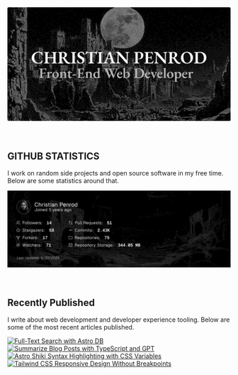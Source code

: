 
<picture>
  <source media="(prefers-color-scheme: dark)" srcset="assets/banner.dark.png?v=12d9e4e4-1df2-4119-82c3-8b1c0a3aacfc" width="843px" />
  <source media="(prefers-color-scheme: light)" srcset="assets/banner.light.png?v=12d9e4e4-1df2-4119-82c3-8b1c0a3aacfc" width="843px" />
  <img src="assets/banner.dark.png?v=12d9e4e4-1df2-4119-82c3-8b1c0a3aacfc" alt="Banner" width="843px" />
</picture>
<br />
<br />
<br />
<h2>GITHUB STATISTICS</h2>
<p>I work on random side projects and open source software in my free time. Below are some statistics around that.</p>
<picture>
  <source media="(prefers-color-scheme: dark)" srcset="assets/statistics.dark.png?v=12d9e4e4-1df2-4119-82c3-8b1c0a3aacfc" width="843px" />
  <source media="(prefers-color-scheme: light)" srcset="assets/statistics.light.png?v=12d9e4e4-1df2-4119-82c3-8b1c0a3aacfc" width="843px" />
  <img src="assets/statistics.dark.png?v=12d9e4e4-1df2-4119-82c3-8b1c0a3aacfc" alt="Github Statistics" width="843px" />
</picture>
<br />
<br />
<br />
<h2>Recently Published</h2>
<p>I write about web development and developer experience tooling. Below are some of the most recent articles published.</p>
<a href="https://christianpenrod.com/blog/full-text-search-with-astro-db"><img src="https://christianpenrod.com/blog/full-text-search-with-astro-db.png?v=12d9e4e4-1df2-4119-82c3-8b1c0a3aacfc" alt="Full-Text Search with Astro DB" width="421px" /></a>
<a href="https://christianpenrod.com/blog/summarize-blog-posts-with-typescript-and-gpt"><img src="https://christianpenrod.com/blog/summarize-blog-posts-with-typescript-and-gpt.png?v=12d9e4e4-1df2-4119-82c3-8b1c0a3aacfc" alt="Summarize Blog Posts with TypeScript and GPT" width="421px" /></a>
<a href="https://christianpenrod.com/blog/astro-shiki-syntax-highlighting-with-css-variables"><img src="https://christianpenrod.com/blog/astro-shiki-syntax-highlighting-with-css-variables.png?v=12d9e4e4-1df2-4119-82c3-8b1c0a3aacfc" alt="Astro Shiki Syntax Highlighting with CSS Variables" width="421px" /></a>
<a href="https://christianpenrod.com/blog/tailwindcss-responsive-design-without-breakpoints"><img src="https://christianpenrod.com/blog/tailwindcss-responsive-design-without-breakpoints.png?v=12d9e4e4-1df2-4119-82c3-8b1c0a3aacfc" alt="Tailwind CSS Responsive Design Without Breakpoints" width="421px" /></a>
